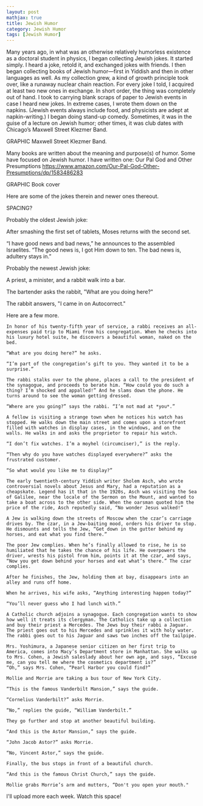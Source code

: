 ```yaml
---
layout: post
mathjax: true
title: Jewish Humor
category: Jewish Humor
tags: [Jewish Humor]
---
```



Many years ago, in what was an otherwise relatively humorless existence as a doctoral student in physics, I began collecting Jewish jokes. It started simply. I heard a joke, retold it, and exchanged jokes with friends. I then began collecting books of Jewish humor—first in Yiddish and then in other languages as well. As my collection grew, a kind of growth principle took over, like a runaway nuclear chain reaction. For every joke I told, I acquired at least two new ones in exchange. In short order, the thing was completely out of hand. I took to carrying blank scraps of paper to Jewish events in case I heard new jokes. In extreme cases, I wrote them down on the napkins. (Jewish events always include food, and physicists are adept at napkin-writing.) I began doing stand-up comedy. Sometimes, it was in the guise of a lecture on Jewish humor; other times, it was club dates with Chicago’s Maxwell Street Klezmer Band. 

GRAPHIC Maxwell Street Klezmer Band. 

Many books are written about the meaning and purpose(s) of humor. Some have focused on Jewish humor. I have written one: 
Our Pal God and Other Presumptions
https://www.amazon.com/Our-Pal-God-Other-Presumptions/dp/1583486283

GRAPHIC Book cover

Here are some of the jokes therein and newer ones thereout.

SPACING?

Probably the oldest Jewish joke:

After smashing the first set of tablets, Moses returns with the second set.

“I have good news and bad news,” he announces to the assembled Israelites. “The good news is, I got Him down to ten. The bad news is, adultery stays in.”

Probably the newest Jewish joke:


A priest, a minister, and a rabbit walk into a bar.  

The bartender asks the rabbit, "What are you doing here?" 

The rabbit answers, "I came in on Autocorrect."


Here are a few more.

~~~
In honor of his twenty-fifth year of service, a rabbi receives an all-expenses paid trip to Miami from his congregation. When he checks into his luxury hotel suite, he discovers a beautiful woman, naked on the bed.

“What are you doing here?” he asks.

“I’m part of the congregation’s gift to you. They wanted it to be a surprise.”

The rabbi stalks over to the phone, places a call to the president of the synagogue, and proceeds to berate him. “How could you do such a thing? I’m shocked and appalled!” And he slams down the phone. He turns around to see the woman getting dressed. 

“Where are you going?” says the rabbi. “I’m not mad at *you*.”
~~~

~~~
A fellow is visiting a strange town when he notices his watch has stopped. He walks down the main street and comes upon a storefront filled with watches in display cases, in the windows, and on the walls. He walks in and asks the proprietor to repair his watch.

“I don’t fix watches. I’m a moyhel (circumciser),” is the reply.

“Then why do you have watches displayed everywhere?” asks the frustrated customer.

“So what would you like me to display?”
~~~

~~~
The early twentieth-century Yiddish writer Sholem Asch, who wrote controversial novels about Jesus and Mary, had a reputation as a cheapskate. Legend has it that in the 1920s, Asch was visiting the Sea of Galilee, near the locale of the Sermon on the Mount, and wanted to take a boat across to the other side. When the oarsman quoted him the price of the ride, Asch reputedly said, “No wonder Jesus walked!”
~~~

~~~
A Jew is walking down the streets of Moscow when the czar’s carriage drives by. The czar, in a Jew-baiting mood, orders his driver to stop. He dismounts and tells the Jew, “Get down in the gutter behind my horses, and eat what you find there.”

The poor Jew complies. When he’s finally allowed to rise, he is so humiliated that he takes the chance of his life. He overpowers the driver, wrests his pistol from him, points it at the czar, and says, “Now you get down behind your horses and eat what’s there.” The czar complies.

After he finishes, the Jew, holding them at bay, disappears into an alley and runs off home.

When he arrives, his wife asks, “Anything interesting happen today?”

“You’ll never guess who I had lunch with.”

~~~

~~~
A Catholic church adjoins a synagogue. Each congregation wants to show how well it treats its clergyman. The Catholics take up a collection and buy their priest a Mercedes. The Jews buy their rabbi a Jaguar. The priest goes out to his Mercedes and sprinkles it with holy water. The rabbi goes out to his Jaguar and saws two inches off the tailpipe.
~~~

~~~
Mrs. Yoshimura, a Japanese senior citizen on her first trip to America, comes into Macy’s Department store in Manhattan. She walks up to Mrs. Cohen, a Jewish saleslady about her own age, and says, “Excuse me, can you tell me where the cosmetics department is?”
“Oh,” says Mrs. Cohen, “Pearl Harbor you could find?”
~~~

~~~
Mollie and Morrie are taking a bus tour of New York City.

“This is the famous Vanderbilt Mansion,” says the guide.

“Cornelius Vanderbilt?” asks Morrie.

“No,” replies the guide, “William Vanderbilt.”

They go further and stop at another beautiful building.

“And this is the Astor Mansion,” says the guide.

“John Jacob Astor?” asks Morrie.

“No, Vincent Astor,” says the guide.

Finally, the bus stops in front of a beautiful church.

“And this is the famous Christ Church,” says the guide.

Mollie grabs Morrie’s arm and mutters, “Don't you open your mouth."
~~~


I'll upload more each week. Watch this space!  




















